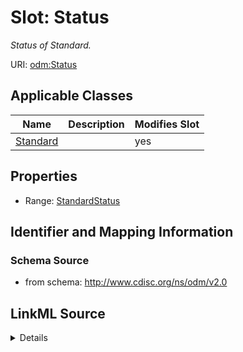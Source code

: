 # Slot: Status


_Status of Standard._



URI: [odm:Status](http://www.cdisc.org/ns/odm/v2.0/Status)



<!-- no inheritance hierarchy -->




## Applicable Classes

| Name | Description | Modifies Slot |
| --- | --- | --- |
[Standard](Standard.md) |  |  yes  |







## Properties

* Range: [StandardStatus](StandardStatus.md)





## Identifier and Mapping Information







### Schema Source


* from schema: http://www.cdisc.org/ns/odm/v2.0




## LinkML Source

<details>
```yaml
name: Status
description: Status of Standard.
from_schema: http://www.cdisc.org/ns/odm/v2.0
rank: 1000
alias: Status
domain_of:
- Standard
range: StandardStatus

```
</details>
